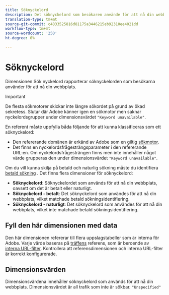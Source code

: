 ```yaml
---
title: Söknyckelord
description: Det söknyckelord som besökaren använde för att nå din webbplats.
translation-type: tm+mt
source-git-commit: c4833525816d81175a3446215eb92310ee4021dd
workflow-type: tm+mt
source-wordcount: '250'
ht-degree: 0%

---
```



# Söknyckelord

Dimensionen Sök nyckelord rapporterar söknyckelorden som besökarna använder för att nå din webbplats.

>[!IMPORTANT]
>
>De flesta sökmotorer skickar inte längre sökordet på grund av ökad sekretess. Slutar där Adobe känner igen en sökmotor men saknar nyckelordsgrupper under dimensionsvärdet `"Keyword unavailable"`.

En referent måste uppfylla båda följande för att kunna klassificeras som ett söknyckelord:

* Den refererande domänen är erkänd av Adobe som en giltig [sökmotor](search-engine.md).
* Det finns en nyckelordsfrågesträngsparameter i den refererande URL:en. Om nyckelordsfrågesträngen finns men inte innehåller något värde grupperas den under dimensionsvärdet `"Keyword unavailable"`.

Om du vill kunna skilja på betald och naturlig sökning måste du identifiera [betald sökning](/help/admin/admin/paid-search-detection/paid-search-detection.md) . Det finns flera dimensioner för söknyckelord:

* **Söknyckelord**: Söknyckelordet som används för att nå din webbplats, oavsett om det är betalt eller naturligt.
* **Söknyckelord - betalt**: Det söknyckelord som användes för att nå din webbplats, vilket matchade betald sökningsidentifiering.
* **Söknyckelord - naturligt**: Det söknyckelord som användes för att nå din webbplats, vilket inte matchade betald sökningsidentifiering.

## Fyll den här dimensionen med data

Den här dimensionen refererar till flera uppslagstabeller som är interna för Adobe. Varje värde baseras på [träffens](referrer.md) referens, som är beroende av [interna URL-filter](/help/admin/admin/internal-url-filter-admin.md). Kontrollera att referensdimensionen och interna URL-filter är korrekt konfigurerade.

## Dimensionsvärden

Dimensionsvärdena innehåller söknyckelord som används för att nå din webbplats. Dimensionsvärdet är all trafik som inte är sökbar. `"Unspecified"`
